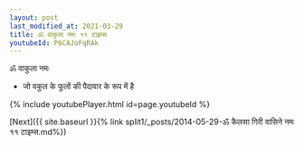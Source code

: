 ```yaml
---
layout: post
last_modified_at: 2021-03-29
title: ॐ वाकुला नमः ११ टाइम्स
youtubeId: P6CAJoFqRAk
---
```

 
 
 ॐ वाकुला नमः  
 
 -  जो वकुल के फूलों की पैदावार के रूप में है 
 
  
 
  
 
 
 
 
 
 


{% include youtubePlayer.html id=page.youtubeId %}
 
[Next]({{ site.baseurl }}{% link  split1/_posts/2014-05-29-ॐ कैलसा गिरी वासिने नमः ११ टाइम्स.md%})
 
